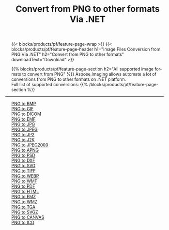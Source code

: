 ﻿---
title: Convert from PNG to other formats Via .NET 
weight: 3920
url: /net/conversion/from/png 
lang: en
langdirlevel: 2
locales: zh-hans,ja,it,ru,de,es,fr,nl,id,lt,pl,pt,vi,tr,ko,zh-hant,ar,hi,th,sv,cs,uk,he
description: Using Aspose.Imaging you can easily convert from PNG to other formats
---

{{< blocks/products/pf/feature-page-wrap >}}
{{< blocks/products/pf/feature-page-header h1="Image Files Conversion from PNG Via .NET" h2="Convert from PNG to other formats" downloadText="Download" >}}


{{% blocks/products/pf/feature-page-section  h2="All supported image formats to convert from PNG" %}}
Aspose.Imaging allows automate a lot of conversions from PNG to other formats on .NET platform.
<br/>
Full list of supported conversions:
{{% /blocks/products/pf/feature-page-section %}}
<div class="container-fluid productfamilypage bg-gray">
    <div class="convertypes bg-gray agp-content section">
        <div class="container">
		<hr style="margin-left:-20px;"/>
		<div class="row other-converters">
		    <div class='col-md-2 other-converter remove-lp remove-rp'><a href="/imaging/net/conversion/png-to-bmp" >PNG to BMP</a></div><div class='col-md-2 other-converter remove-lp remove-rp'><a href="/imaging/net/conversion/png-to-gif" >PNG to GIF</a></div><div class='col-md-2 other-converter remove-lp remove-rp'><a href="/imaging/net/conversion/png-to-dicom" >PNG to DICOM</a></div><div class='col-md-2 other-converter remove-lp remove-rp'><a href="/imaging/net/conversion/png-to-emf" >PNG to EMF</a></div><div class='col-md-2 other-converter remove-lp remove-rp'><a href="/imaging/net/conversion/png-to-jpg" >PNG to JPG</a></div><div class='col-md-2 other-converter remove-lp remove-rp'><a href="/imaging/net/conversion/png-to-jpeg" >PNG to JPEG</a></div><div class='col-md-2 other-converter remove-lp remove-rp'><a href="/imaging/net/conversion/png-to-jp2" >PNG to JP2</a></div><div class='col-md-2 other-converter remove-lp remove-rp'><a href="/imaging/net/conversion/png-to-j2k" >PNG to J2K</a></div><div class='col-md-2 other-converter remove-lp remove-rp'><a href="/imaging/net/conversion/png-to-jpeg2000" >PNG to JPEG2000</a></div><div class='col-md-2 other-converter remove-lp remove-rp'><a href="/imaging/net/conversion/png-to-apng" >PNG to APNG</a></div><div class='col-md-2 other-converter remove-lp remove-rp'><a href="/imaging/net/conversion/png-to-psd" >PNG to PSD</a></div><div class='col-md-2 other-converter remove-lp remove-rp'><a href="/imaging/net/conversion/png-to-dxf" >PNG to DXF</a></div><div class='col-md-2 other-converter remove-lp remove-rp'><a href="/imaging/net/conversion/png-to-svg" >PNG to SVG</a></div><div class='col-md-2 other-converter remove-lp remove-rp'><a href="/imaging/net/conversion/png-to-tiff" >PNG to TIFF</a></div><div class='col-md-2 other-converter remove-lp remove-rp'><a href="/imaging/net/conversion/png-to-webp" >PNG to WEBP</a></div><div class='col-md-2 other-converter remove-lp remove-rp'><a href="/imaging/net/conversion/png-to-wmf" >PNG to WMF</a></div><div class='col-md-2 other-converter remove-lp remove-rp'><a href="/imaging/net/conversion/png-to-pdf" >PNG to PDF</a></div><div class='col-md-2 other-converter remove-lp remove-rp'><a href="/imaging/net/conversion/png-to-html" >PNG to HTML</a></div><div class='col-md-2 other-converter remove-lp remove-rp'><a href="/imaging/net/conversion/png-to-emz" >PNG to EMZ</a></div><div class='col-md-2 other-converter remove-lp remove-rp'><a href="/imaging/net/conversion/png-to-wmz" >PNG to WMZ</a></div><div class='col-md-2 other-converter remove-lp remove-rp'><a href="/imaging/net/conversion/png-to-tga" >PNG to TGA</a></div><div class='col-md-2 other-converter remove-lp remove-rp'><a href="/imaging/net/conversion/png-to-svgz" >PNG to SVGZ</a></div><div class='col-md-2 other-converter remove-lp remove-rp'><a href="/imaging/net/conversion/png-to-canvas" >PNG to CANVAS</a></div><div class='col-md-2 other-converter remove-lp remove-rp'><a href="/imaging/net/conversion/png-to-ico" >PNG to ICO</a></div>
                </div>
        </div>
    </div>
</div>
<br/>

